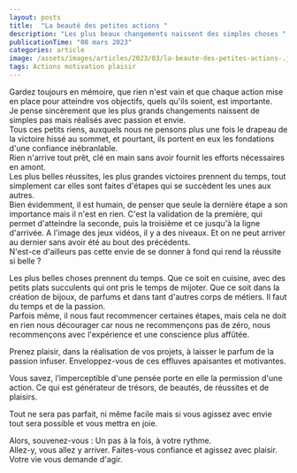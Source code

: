 ```yaml
---
layout: posts
title:  "La beauté des petites actions "
description: "Les plus beaux changements naissent des simples choses "
publicationTime: "08 mars 2023"
categories: article
image: /assets/images/articles/2023/03/la-beaute-des-petites-actions-.jpg
tags: Actions motivation plaisir
---
```


Gardez toujours en mémoire,  que rien n'est vain et que chaque action mise en place pour atteindre vos objectifs, quels qu'ils soient,  est importante.    
Je pense sincèrement que les plus grands changements naissent de simples pas mais réalisés avec passion et envie.   
Tous ces petits riens, auxquels nous ne pensons plus une fois le drapeau de la victoire hissé au sommet, et pourtant, ils portent en eux  les fondations d'une confiance inébranlable.    
Rien n'arrive tout prêt, clé en main sans avoir fournit les efforts nécessaires en amont.   
Les plus belles réussites, les plus grandes victoires prennent du temps, tout simplement car elles sont faites d'étapes qui se succèdent les unes aux autres.    
Bien évidemment,  il est humain, de penser que seule la dernière étape a son importance mais il n'est en rien. C'est la validation de la première, qui permet d'atteindre la seconde, puis la troisième et ce jusqu'à la ligne d'arrivée.  A l'image des jeux vidéos, il y a des niveaux. Et on ne peut arriver au dernier sans avoir été au bout des précédents.   
N'est\-ce d'ailleurs pas cette envie de se donner à fond qui rend la réussite si belle ?   
  
Les plus belles choses prennent du temps. Que ce soit en cuisine, avec des petits plats succulents qui ont pris le temps de mijoter. Que ce soit dans la création de bijoux, de parfums et dans tant d'autres corps de métiers. Il faut du temps et de la passion.   
Parfois même, il nous faut recommencer certaines étapes, mais cela ne doit en rien nous décourager car nous ne recommençons pas de zéro, nous recommençons avec l'expérience et une conscience plus affûtée.   
  
Prenez plaisir, dans la réalisation de vos projets, à laisser le parfum de la passion infuser. Enveloppez\-vous de ces effluves apaisantes et motivantes.   
  
Vous savez, l’imperceptible d'une pensée porte en elle la permission d'une action. Ce qui est générateur de trésors, de beautés, de réussites et de plaisirs.   
  
Tout ne sera pas parfait, ni même facile mais si vous agissez avec envie tout sera possible et vous mettra en joie.   
  
Alors, souvenez\-vous : Un pas à la fois, à votre rythme.   
Allez\-y, vous allez y arriver.  Faites\-vous confiance et agissez avec plaisir.   
Votre vie vous demande d'agir.   
